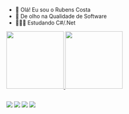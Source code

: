 ## 
- 👋 Olá! Eu sou o Rubens Costa
- 👀 De olho na Qualidade de Software
- 👨🏾‍💻 Estudando C#/.Net

 <div>
  <a href="https://github.com/rubens-costa">
  <img height="150em" src="https://github-readme-stats.vercel.app/api?username=rubens-costa&show_icons=true&theme=dark&include_all_commits=true&count_private=true"/>
  <img height="150em" src="https://github-readme-stats.vercel.app/api/top-langs/?username=rubens-costa&layout=compact&langs_count=7&theme=dark"/>
</div>

##

<div> 
  <a href = "mailto:rubens.pcosta@hotmail.com"><img src="https://img.shields.io/badge/Microsoft_Outlook-0078D4?style=for-the-badge&logo=microsoft-outlook&logoColor=white" target="_blank"></a>
  <a href="https://instagram.com/rubens__costa" target="_blank"><img src="https://img.shields.io/badge/-Instagram-%23E4405F?style=for-the-badge&logo=instagram&logoColor=white" target="_blank"></a>
  <a href="https://discord.com/channels/Rubens Costa#6307" target="_blank"><img src="https://img.shields.io/badge/Discord-7289DA?style=for-the-badge&logo=discord&logoColor=white" target="_blank"></a> 
  <a href="https://www.linkedin.com/in/rubens-costa" target="_blank"><img src="https://img.shields.io/badge/-LinkedIn-%230077B5?style=for-the-badge&logo=linkedin&logoColor=white" target="_blank"></a> 
</div>
